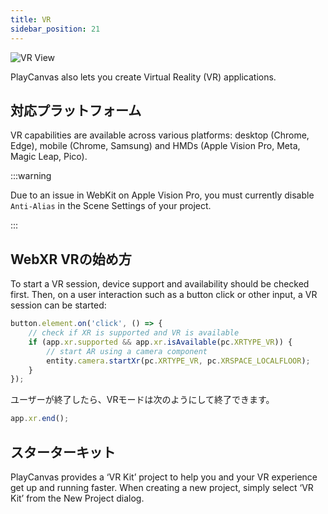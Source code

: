 ```yaml
---
title: VR
sidebar_position: 21
---
```


![VR View](/img/user-manual/xr/vr-view.png)

PlayCanvas also lets you create Virtual Reality (VR) applications.

## 対応プラットフォーム

VR capabilities are available across various platforms: desktop (Chrome, Edge), mobile (Chrome, Samsung) and HMDs (Apple Vision Pro, Meta, Magic Leap, Pico).

:::warning

Due to an issue in WebKit on Apple Vision Pro, you must currently disable `Anti-Alias` in the Scene Settings of your project.

:::

## WebXR VRの始め方

To start a VR session, device support and availability should be checked first. Then, on a user interaction such as a button click or other input, a VR session can be started:

```javascript
button.element.on('click', () => {
    // check if XR is supported and VR is available
    if (app.xr.supported && app.xr.isAvailable(pc.XRTYPE_VR)) {
        // start AR using a camera component
        entity.camera.startXr(pc.XRTYPE_VR, pc.XRSPACE_LOCALFLOOR);
    }
});
```

ユーザーが終了したら、VRモードは次のようにして終了できます。

```javascript
app.xr.end();
```

## スターターキット

PlayCanvas provides a ‘VR Kit’ project to help you and your VR experience get up and running faster. When creating a new project, simply select ‘VR Kit’ from the New Project dialog.
